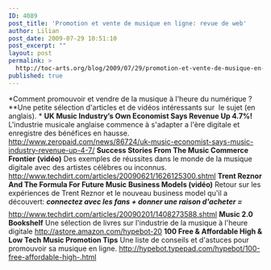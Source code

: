 ```yaml
---
ID: 4089
post_title: 'Promotion et vente de musique en ligne: revue de web'
author: Lilian
post_date: 2009-07-29 10:51:10
post_excerpt: ""
layout: post
permalink: >
  http://toc-arts.org/blog/2009/07/29/promotion-et-vente-de-musique-en-ligne-revue-de-web/
published: true
---
```

*Comment promouvoir et vendre de la musique à l'heure du numérique ? **Une petite sélection d'articles et de vidéos intéressants sur  le sujet (en anglais). * **UK Music Industry’s Own Economist Says Revenue Up 4.7%!** L'industrie musicale anglaise commence à s'adapter a l'ère digitale et enregistre des bénéfices en hausse. <a href="http://www.zeropaid.com/news/86724/uk-music-economist-says-music-industry-revenue-up-4-7/" target="_blank">http://www.zeropaid.com/news/86724/uk-music-economist-says-music-industry-revenue-up-4-7/</a> **Success Stories From The Music Commerce Frontier (vidéo)** Des exemples de réussites dans le monde de la musique digitale avec des artistes célèbres ou inconnus. <a href="http://www.techdirt.com/articles/20090621/1626125300.shtml" target="_blank">http://www.techdirt.com/articles/20090621/1626125300.shtml</a> **Trent Reznor And The Formula For Future Music Business Models (vidéo)** Retour sur les expériences de Trent Reznor et le nouveau business model qu'il a découvert: ***connectez avec les fans + donner une raison d'acheter = $$$$*** <a href="http://www.techdirt.com/articles/20090201/1408273588.shtml" target="_blank">http://www.techdirt.com/articles/20090201/1408273588.shtml</a> **Music 2.0 Bookshelf** Une sélection de livres sur l'industrie de la musique à l'heure digitale <a href="http://astore.amazon.com/hypebot-20" target="_blank">http://astore.amazon.com/hypebot-20</a> **100 Free & Affordable High & Low Tech Music Promotion Tips** Une liste de conseils et d'astuces pour promouvoir sa musique en ligne. <a href="http://hypebot.typepad.com/hypebot/100-free-affordable-high-.html" target="_blank">http://hypebot.typepad.com/hypebot/100-free-affordable-high-.html</a>